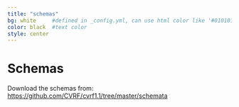 ```yaml
---
title: "schemas"
bg: white     #defined in _config.yml, can use html color like '#010101'
color: black  #text color
style: center
---
```


# Schemas 

Download the schemas from: https://github.com/CVRF/cvrf1.1/tree/master/schemata
